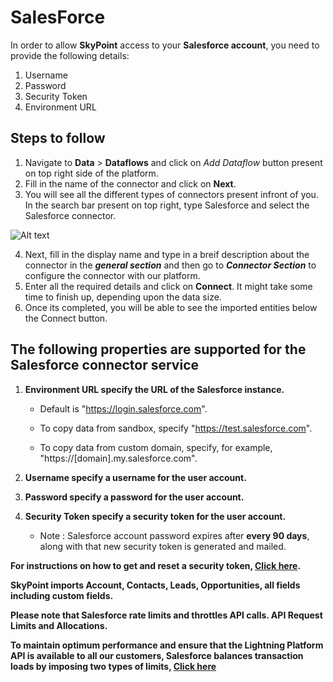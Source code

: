 # SalesForce

In order to allow **SkyPoint** access to your **Salesforce account**, you need to provide the following details:

1. Username
2. Password
3. Security Token
4. Environment URL

## Steps to follow

1. Navigate to **Data** > **Dataflows** and click on *Add Dataflow* button present on top right side of the platform.
2. Fill in the name of the connector and click on **Next**.
3. You will see all the different types of connectors present infront of you. In the search bar present on top right, type Salesforce and select the Salesforce connector.

![Alt text](https://github.com/skypointcloud/platform/blob/master/docs/doc_snippets/salesforceconnect.PNG?raw=true)

4. Next, fill in the display name and type in a breif description about the connector in the ***general section*** and then go to ***Connector Section*** to configure the connector with our platform.
5. Enter all the required details and click on **Connect**. It might take some time to finish up, depending upon the data size.
6. Once its completed, you will be able to see the imported entities below the Connect button.

## The following properties are supported for the Salesforce connector service

1. **Environment URL specify the URL of the Salesforce instance.**

    * Default is "https://login.salesforce.com".

    * To copy data from sandbox, specify "https://test.salesforce.com".

    * To copy data from custom domain, specify, for example, "https://[domain].my.salesforce.com".	


2. **Username specify a username for the user account.**	

3. **Password specify a password for the user account.**

4. **Security Token specify a security token for the user account.**
    * Note : Salesforce account password expires after **every 90 days**, along with that new security token is generated and mailed.

**For instructions on how to get and reset a security token, [Click here](https://help.salesforce.com/articleView?id=user_security_token.htm&type=5).**

**SkyPoint imports Account, Contacts, Leads, Opportunities, all fields including custom fields.**

**Please note that Salesforce rate limits and throttles API calls. API Request Limits and Allocations.**

**To maintain optimum performance and ensure that the Lightning Platform API is available to all our customers, Salesforce balances transaction loads by imposing two types of limits, [Click here](https://developer.salesforce.com/docs/atlas.en-us.salesforce_app_limits_cheatsheet.meta/salesforce_app_limits_cheatsheet/salesforce_app_limits_platform_api.htm)**